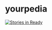 # yourpedia

[![Stories in Ready](https://badge.waffle.io/your-project/yourpedia.svg?label=ready&title=Ready)](http://waffle.io/your-project/yourpedia)

